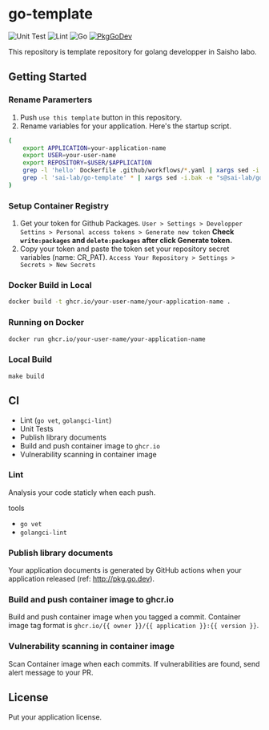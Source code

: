 # go-template

![Unit Test](https://github.com/sai-lab/go-template/workflows/Unit%20Test/badge.svg)
![Lint](https://github.com/sai-lab/go-template/workflows/Lint/badge.svg)
![Go](https://img.shields.io/github/go-mod/go-version/sai-lab/go-template)
[![PkgGoDev](https://pkg.go.dev/badge/github.com/sai-lab/go-template)](https://pkg.go.dev/github.com/sai-lab/go-template)


This repository is template repository for golang developper in Saisho labo.

## Getting Started

### Rename Paramerters

1. Push `use this template` button in this repository.
2. Rename variables for your application.
Here's the startup script.

```bash
(
    export APPLICATION=your-application-name
    export USER=your-user-name
    export REPOSITORY=$USER/$APPLICATION
    grep -l 'hello' Dockerfile .github/workflows/*.yaml | xargs sed -i.bak -e "s/hello/$APPLICATION/g"
    grep -l 'sai-lab/go-template' * | xargs sed -i.bak -e "s@sai-lab/go-template@$REPOSITORY@g"
)
```

### Setup Container Registry

1. Get your token for Github Packages.
`User > Settings > Developper Settins > Personal access tokens > Generate new token`
**Check `write:packages` and `delete:packages` after click Generate token.**
2. Copy your token and paste the token set your repository secret variables (name: CR_PAT).
`Access Your Repository > Settings > Secrets > New Secrets`


### Docker Build in Local

```bash
docker build -t ghcr.io/your-user-name/your-application-name .
```

### Running on Docker

```bash
docker run ghcr.io/your-user-name/your-application-name
```

### Local Build

```
make build
```

## CI

- Lint (`go vet`, `golangci-lint`)
- Unit Tests
- Publish library documents
- Build and push container image to `ghcr.io`
- Vulnerability scanning in container image

### Lint

Analysis your code staticly when each push.

tools
- `go vet`
- `golangci-lint`

### Publish library documents

Your application documents is generated by GitHub actions when your application released (ref: http://pkg.go.dev).

### Build and push container image to ghcr.io

Build and push container image when you tagged a commit.
Container image tag format is `ghcr.io/{{ owner }}/{{ application }}:{{ version }}`.

### Vulnerability scanning in container image

Scan Container image when each commits.
If vulnerabilities are found, send alert message to your PR.

## License

Put your application license.